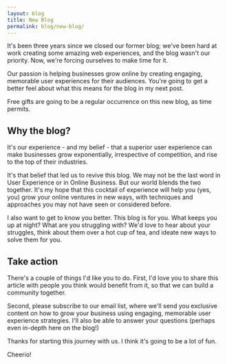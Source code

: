 ```yaml
---
layout: blog
title: New Blog
permalink: blog/new-blog/
---
```

It's been three years since we closed our former blog; we've been hard at work creating some amazing web experiences, and the blog wasn't our priority. Now, we're forcing ourselves to make time for it.

Our passion is helping businesses grow online by creating engaging, memorable user experiences for their audiences. You're going to get a better feel about what this means for the blog in my next post.
<!--more-->
Free gifts are going to be a regular occurrence on this new blog, as time permits. 

## Why the blog?

It's our experience - and my belief - that a superior user experience can make businesses grow exponentially, irrespective of competition, and rise to the top of their industries.

It's that belief that led us to revive this blog. We may not be the last word in User Experience or in Online Business. But our world blends the two together. It's my hope that this cocktail of experience will help you (yes, you) grow your online ventures in new ways, with techniques and approaches you may not have seen or considered before.

I also want to get to know you better. This blog is for you. What keeps you up at night? What are you struggling with? We'd love to hear about your struggles, think about them over a hot cup of tea, and ideate new ways to solve them for you.

## Take action

There's a couple of things I'd like you to do. First, I'd love you to share this article with people you think would benefit from it, so that we can build a community together.

Second, please subscribe to our email list, where we'll send you exclusive content on how to grow your business using engaging, memorable user experience strategies. I'll also be able to answer your questions (perhaps even in-depth here on the blog!)

Thanks for starting this journey with us. I think it's going to be a lot of fun.

Cheerio!
